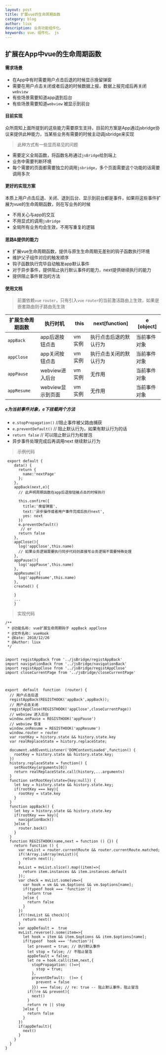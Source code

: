 ```yaml
---
layout: post
title: 扩展vue的生命周期函数
category: blog
author: liux
description: 业务功能组件化。
keywords: vue，组件化， js
---
```



##  扩展在App中vue的生命周期函数

#### 需求场景

+ 在App中有时需要用户点击后退的时候显示挽留弹窗
+ 需要在用户点击关闭或者后退的时候数据上报，数据上报完成后再关闭`webview`
+ 有些场景需要知道app退到后台
+ 有些场景需要知道`webview` 被显示到前台

#### 目前实现

众所周知上面所提到的这些能力需要原生支持，目前的方案是App通过jsbridge协议来提供此种能力，当某些业务有需要的时候主动调jsbridge来实现

> 此种方式有一些显而易见的问题

+ 需要定义全局函数，将函数名称通过`jsBridge`给到端上
+ 业务中需要判断环境
+ 每个需要的页面都需要独立的调用`jsbridge`，多个页面需要这个功能的话需要调用多次

#### 更好的实现方案

本质上用户点击后退、关闭、退到后台、显示到前台都是事件，如果将这些事件扩展为vue的生命周期函数，则在写业务的时候
+ 不用关心与app的交互
+ 不用显式的调用`jsBridge`
+ 全局所有业务均会生效，不用写重复的逻辑

#### 思路&提供的能力

+ 扩展vue生命周期函数，提供与原生生命周期无差别的钩子函数执行环境
+ 维护父子组件对应的触发顺序
+ 钩子函数执行完毕自动触发app默认事件
+ 对于异步事件，提供阻止执行默认事件的能力，next提供继续执行的能力
+ 提供阻止事件冒泡的方法


#### 使用文档

> 前置依赖`vue` `router`，只有引入`vue` `router`的当前激活路由上生效，如果是嵌套路由则子路由先生效


扩展生命周期函数 | 执行时机 | this | next[function] | e [object]
---|---|---|---|---
`appBack` | app后退按钮点击 | vm 实例 | 执行点击后退的默认行为 | 当前事件对象
`appClose` | app关闭按钮点击 | vm 实例 | 执行点击关闭的默认行为 | 当前事件对象
`appPause` | webview进入后台 | vm 实例 | 无作用 | 当前事件对象
`appResume` | webview显示到页面 | vm 实例 | 无作用 | 当前事件对象

##### e为当前事件对象，e下挂载两个方法

+ `e.stopPropagation()` //阻止事件被父路由捕获
+ `e.preventDefault()` // 阻止默认行为，如果有默认行为的话
+ `return false` // 可以阻止默认行为和冒泡
+ 异步事件处理完成后再调用next 继续默认行为


> 示例代码

```
 export default {
    data() {
      return {
        name:'nextPage'
      };
    },
    appBack(next,e){
      // 此声明周期函数在app后退按钮被点击的时候执行

      this.confirm({
        title:'挽留弹窗',
        text:'异步操作或者用户事件完成后执行next',
        yes: next
      })
      e.preventDefault()
       // or
      return false
    },
    appClose(){
      log('appClose',this.name)
      // 如果业务逻辑需要执行同步代码则直接写业务逻辑不需要特殊处理
    },
    appPause(){
      log('appPause',this.name)
    },
    appResume(){
      log('appResume',this.name)
    },
    created() {

    }
    ...
    }

```

> 实现代码

```
/**
 * @功能名称: vue扩展生命周期钩子 appBack appClose
 * @文件名称: vueHook
 * @Date: 2018/12/26
 * @Author: liux
 */


import registAppBack from '../jsBridge/registAppBack'
import navigationBack from '../jsBridge/navigationBack'
import registAppClose from '../jsBridge/registAppClose'
import closeCurrentPage from '../jsBridge/closeCurrentPage'



export  default  function  (router) {
  // 用户点击后退
  registAppBack(REGISTHOOK('appBack',appBack));
  // 用户点击关闭
  registAppClose(REGISTHOOK('appClose',closeCurrentPage))
  // webview 进入后台
  window.onPause = REGISTHOOK('appPause')
  // webview 恢复
  window.onResume = REGISTHOOK('appResume')
  window.router = router
  var rootKey = history.state && history.state.key
  var realReplaceState = history.replaceState;

  document.addEventListener('DOMContentLoaded',function() {
    rootKey = history.state && history.state.key;
  })
  history.replaceState = function() {
    setRootKey(arguments[0])
    return realReplaceState.call(history,...arguments)
  }
  function setRootKey(state={key:null}) {
    let key = history.state && history.state.key;
    if(rootKey === key){
      rootKey = state.key
    }
  }
  function appBack() {
    let key = history.state && history.state.key
    if(rootKey === key){
      navigationBack()
    }else {
      router.back()
    }
  }
  function REGISTHOOK(name,next = function () {}) {
    return function () {
      var mvList = router.currentRoute && router.currentRoute.matched;
      if(!Array.isArray(mvList)){
        return next();
      }
      mvList = mvList.slice().map((item)=>{
        return item.instances && item.instances.default
      });
      var check = mvList.some(vm=>{
        var hook = vm && vm.$options && vm.$options[name];
        if(typeof hook === 'function'){
          return true
        }else {
          return false
        }
      })
      if(!(mvList && check)){
        return next()
      }
      var appDefault =  true
      mvList.reverse().some(item=>{
        let hook = item && item.$options && item.$options[name];
        if(typeof  hook === 'function'){
          let prevent = true; // 执行默认事件
          let stop = false; // 不阻止冒泡
          appDefault = false;
          let re = hook.call(item,next,{
            stopPropagation: ()=>{
              stop = true;
            },
            preventDefault:  ()=> {
              prevent = false
            }}) === false; // re: true -- 阻止默认事件，阻止冒泡
          if(!re && prevent){
            next()
          }
          return re || stop
        }else {
          return false
        }
      })
      if(appDefault){
        next()
      }
    }
  }
}
```